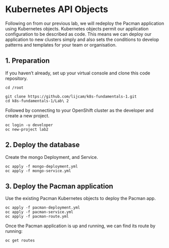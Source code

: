 # Kubernetes API Objects

Following on from our previous lab, we will redeploy the Pacman application using Kubernetes objects. Kubernetes objects permit our application configuration to be described as code. This means we can deploy our application to new clusters simply and also sets the conditions to develop patterns and templates for your team or organisation.

## 1. Preparation

If you haven’t already, set up your virtual console and clone this code repository.

    cd /root

    git clone https://github.com/lijcam/k8s-fundamentals-1.git
    cd k8s-fundamentals-1/Lab\ 2
 
Followed by connecting to your OpenShift cluster as the developer and create a new project.

    oc login -u developer
    oc new-project lab2

## 2. Deploy the database

Create the mongo Deployment, and Service.

    oc apply -f mongo-deployment.yml
    oc apply -f mongo-service.yml

## 3. Deploy the Pacman application

Use the existing Pacman Kubernetes objects to deploy the Pacman app.

    oc apply -f pacman-deployment.yml
    oc apply -f pacman-service.yml
    oc apply -f pacman-route.yml

Once the Pacman application is up and running, we can find its route by running:

    oc get routes

